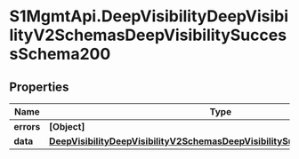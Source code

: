 # S1MgmtApi.DeepVisibilityDeepVisibilityV2SchemasDeepVisibilitySuccessSchema200

## Properties
Name | Type | Description | Notes
------------ | ------------- | ------------- | -------------
**errors** | **[Object]** | Errors | [optional] 
**data** | [**DeepVisibilityDeepVisibilityV2SchemasDeepVisibilitySuccessSchema200Data**](DeepVisibilityDeepVisibilityV2SchemasDeepVisibilitySuccessSchema200Data.md) |  | [optional] 


